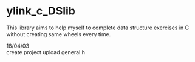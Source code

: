 # ylink_c_DSlib
This library aims to help myself to complete data structure exercises in C without creating same wheels every time.

18/04/03  
create project
upload general.h

